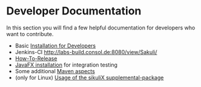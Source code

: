 # Developer Documentation

In this section you will find a few helpful documentation for developers who want to contribute.
 
 * Basic [Installation for Developers](installation-developers.md)
 * Jenkins-CI http://labs-build.consol.de:8080/view/Sakuli/ 
 * [How-To-Release](how-to-release.md)
 * [JavaFX installation](java_fx_installation.md) for integration testing
 * Some additional [Maven aspects](maven-aspects.md)
 * (only for Linux) [Usage of the sikuliX supplemental-package](ubuntu-native-libs/ubuntu-how-to-use-supplemental-pack.md)

